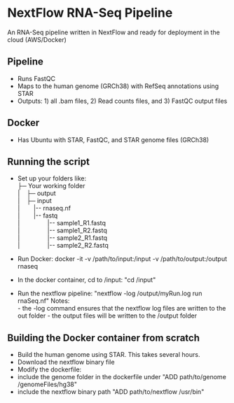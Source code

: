 # NextFlow RNA-Seq Pipeline 
An RNA-Seq pipeline written in NextFlow and ready for deployment in the cloud (AWS/Docker)

## Pipeline
- Runs FastQC
- Maps to the human genome (GRCh38) with RefSeq annotations using STAR
- Outputs: 1) all .bam files, 2) Read counts files, and 3) FastQC output files

## Docker 
- Has Ubuntu with STAR, FastQC, and STAR genome files (GRCh38)

## Running the script
- Set up your folders like:<br>
├─ Your working folder<br>
|&nbsp;&nbsp;&nbsp;&nbsp;├─ output<br>
|&nbsp;&nbsp;&nbsp;&nbsp;├─ input<br>
|&nbsp;&nbsp;&nbsp;&nbsp;&nbsp;&nbsp;&nbsp;&nbsp;|-- rnaseq.nf<br>
|&nbsp;&nbsp;&nbsp;&nbsp;&nbsp;&nbsp;&nbsp;&nbsp;|-- fastq<br>
|&nbsp;&nbsp;&nbsp;&nbsp;&nbsp;&nbsp;&nbsp;&nbsp;&nbsp;&nbsp;&nbsp;&nbsp;&nbsp;&nbsp;&nbsp;&nbsp;|-- sample1_R1.fastq<br>
|&nbsp;&nbsp;&nbsp;&nbsp;&nbsp;&nbsp;&nbsp;&nbsp;&nbsp;&nbsp;&nbsp;&nbsp;&nbsp;&nbsp;&nbsp;&nbsp;|-- sample1_R2.fastq<br>
|&nbsp;&nbsp;&nbsp;&nbsp;&nbsp;&nbsp;&nbsp;&nbsp;&nbsp;&nbsp;&nbsp;&nbsp;&nbsp;&nbsp;&nbsp;&nbsp;|-- sample2_R1.fastq<br>
|&nbsp;&nbsp;&nbsp;&nbsp;&nbsp;&nbsp;&nbsp;&nbsp;&nbsp;&nbsp;&nbsp;&nbsp;&nbsp;&nbsp;&nbsp;&nbsp;|-- sample2_R2.fastq<br>

- Run Docker: docker -it -v /path/to/input:/input -v  /path/to/output:/output rnaseq
- In the docker container, cd to /input: "cd /input"
- Run the nextflow pipeline: "nextflow -log /output/myRun.log run rnaSeq.nf"
    Notes:<br> 
        - the -log command ensures that the nextflow log files are written to the out folder
        - the output files will be written to the /output folder

## Building the Docker container from scratch
- Build the human genome using STAR. This takes several hours.
- Download the nextflow binary file
- Modify the dockerfile:
- include the genome folder in the dockerfile under "ADD path/to/genome /genomeFiles/hg38"
- include the nextflow binary path "ADD path/to/nextflow /usr/bin"